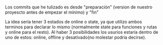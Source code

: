 Los commits que he tulizado es desde "preparación" (version de nuestro proyescto antes de empezar el mínimo) y "fin"

La idea sería tener 3 estados de online o state, ya que utilizo ambos terminos para declarar lo mismo (normalmente state para funciones y rutas y online para el resto). Al haber 3 posibilidades
los usurios estaría dentro de uno de estos: online, offline y desativado(no molestar podria decirse).
